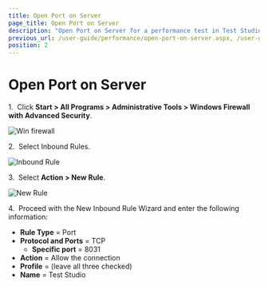 ```yaml
---
title: Open Port on Server
page_title: Open Port on Server
description: "Open Port on Server for a performance test in Test Studio project."
previous_url: /user-guide/performance/open-port-on-server.aspx, /user-guide/performance/open-port-on-server
position: 2
---
```

# Open Port on Server

1.&nbsp; Click **Start > All Programs > Administrative Tools > Windows Firewall with Advanced Security**.

![Win firewall][1]

2.&nbsp; Select Inbound Rules.

![Inbound Rule][2]

3.&nbsp; Select **Action > New Rule**.

![New Rule][3]

4.&nbsp; Proceed with the New Inbound Rule Wizard and enter the following information:


- **Rule Type** = Port
- **Protocol and Ports** = TCP
  - **Specific port** = 8031
- **Action** = Allow the connection
- **Profile** = (leave all three checked)
- **Name** = Test Studio


[1]: /img/features/testing-types/performance-testing/open-port-on-server/fig1.png
[2]: /img/features/testing-types/performance-testing/open-port-on-server/fig2.png
[3]: /img/features/testing-types/performance-testing/open-port-on-server/fig3.png



